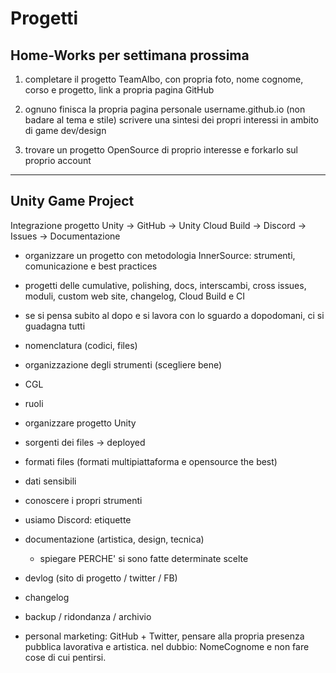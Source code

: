 # Progetti

## Home-Works per settimana prossima
1. completare il progetto TeamAlbo, con propria foto, nome cognome, corso e progetto, link a propria pagina GitHub

2. ognuno finisca la propria pagina personale username.github.io
(non badare al tema e stile) 
scrivere una sintesi dei propri interessi in ambito di game dev/design

3. trovare un progetto OpenSource di proprio interesse e forkarlo sul proprio account

---

## Unity Game Project
Integrazione progetto Unity -> GitHub -> Unity Cloud Build -> Discord -> Issues -> Documentazione

- organizzare un progetto con metodologia InnerSource: strumenti, comunicazione e best practices
- progetti delle cumulative, polishing, docs, interscambi, cross issues, moduli, custom web site, changelog, Cloud Build e CI
- se si pensa subito al dopo e si lavora con lo sguardo a dopodomani, ci si guadagna tutti

- nomenclatura (codici, files)
- organizzazione degli strumenti (scegliere bene)
- CGL
- ruoli
- organizzare progetto Unity
- sorgenti dei files -> deployed
- formati files (formati multipiattaforma e opensource the best)
- dati sensibili
- conoscere i propri strumenti
- usiamo Discord: etiquette
- documentazione (artistica, design, tecnica)
  - spiegare PERCHE' si sono fatte determinate scelte
- devlog (sito di progetto / twitter / FB)
- changelog
- backup / ridondanza / archivio

- personal marketing: GitHub + Twitter, pensare alla propria presenza pubblica lavorativa e artistica. nel dubbio: NomeCognome e non fare cose di cui pentirsi.